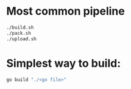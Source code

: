 # Most common pipeline

```bash
./build.sh
./pack.sh
./upload.sh
```

# Simplest way to build:

```bash
go build "./<go file>"
```
